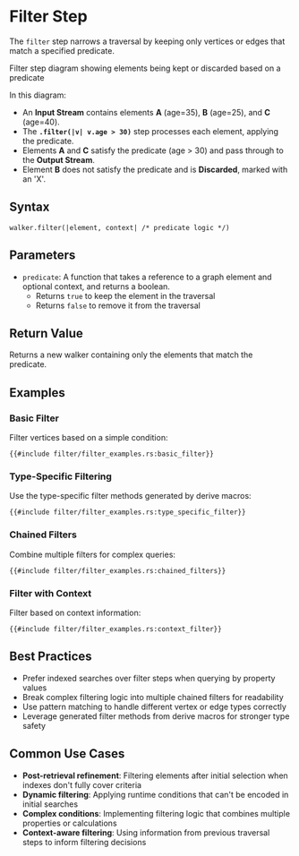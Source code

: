# Filter Step

The `filter` step narrows a traversal by keeping only vertices or edges that match a specified predicate.

<object type="image/svg+xml" data="filter/image.svg" title="Filter Step Diagram">
Filter step diagram showing elements being kept or discarded based on a predicate
</object>

In this diagram:

- An **Input Stream** contains elements **A** (age=35), **B** (age=25), and **C** (age=40).
- The **`.filter(|v| v.age > 30)`** step processes each element, applying the predicate.
- Elements **A** and **C** satisfy the predicate (age > 30) and pass through to the **Output Stream**.
- Element **B** does not satisfy the predicate and is **Discarded**, marked with an 'X'.

## Syntax

```rust,noplayground
walker.filter(|element, context| /* predicate logic */)
```

## Parameters

- `predicate`: A function that takes a reference to a graph element and optional context, and returns a boolean.
    - Returns `true` to keep the element in the traversal
    - Returns `false` to remove it from the traversal

## Return Value

Returns a new walker containing only the elements that match the predicate.

## Examples

### Basic Filter

Filter vertices based on a simple condition:

```rust,noplayground
{{#include filter/filter_examples.rs:basic_filter}}
```

### Type-Specific Filtering

Use the type-specific filter methods generated by derive macros:

```rust,noplayground
{{#include filter/filter_examples.rs:type_specific_filter}}
```

### Chained Filters

Combine multiple filters for complex queries:

```rust,noplayground
{{#include filter/filter_examples.rs:chained_filters}}
```

### Filter with Context

Filter based on context information:

```rust,noplayground
{{#include filter/filter_examples.rs:context_filter}}
```

## Best Practices

- Prefer indexed searches over filter steps when querying by property values
- Break complex filtering logic into multiple chained filters for readability
- Use pattern matching to handle different vertex or edge types correctly
- Leverage generated filter methods from derive macros for stronger type safety

## Common Use Cases

- **Post-retrieval refinement**: Filtering elements after initial selection when indexes don't fully cover criteria
- **Dynamic filtering**: Applying runtime conditions that can't be encoded in initial searches
- **Complex conditions**: Implementing filtering logic that combines multiple properties or calculations
- **Context-aware filtering**: Using information from previous traversal steps to inform filtering decisions

